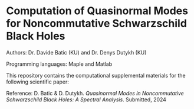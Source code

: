 # Computation of Quasinormal Modes for Noncommutative Schwarzschild Black Holes

Authors: Dr. Davide Batic (KU) and Dr. Denys Dutykh (KU)

Programming languages: Maple and Matlab

This repository contains the computational supplemental materials for the following scientific paper:

Reference: D. Batic & D. Dutykh. *Quasinormal Modes in Noncommutative Schwarzschild Black Holes: A Spectral
Analysis*. Submitted, 2024
